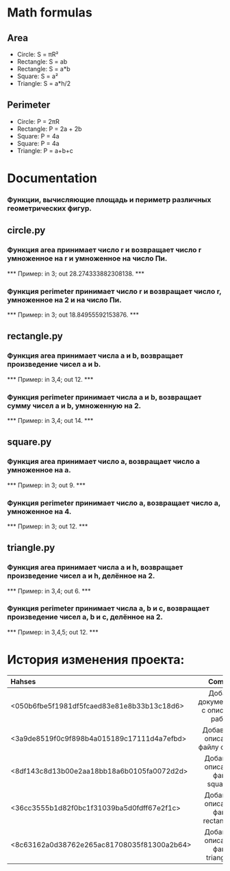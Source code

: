 # Math formulas
## Area
- Circle: S = πR²
- Rectangle: S = ab
- Rectangle: S = a*b
- Square: S = a²
- Triangle: S = a*h/2

## Perimeter
- Circle: P = 2πR
- Rectangle: P = 2a + 2b
- Square: P = 4a
- Square: P = 4a
- Triangle: P = a+b+c

# Documentation
### Функции, вычисляющие площадь и периметр различных геометрических фигур.

## circle.py

### Функция area принимает число r и возвращает число r умноженное на r и умноженное на число Пи.

*** Пример: in 3; out 28.274333882308138. ***

### Функция perimeter принимает число r и возвращает число r, умноженное на 2 и на число Пи.

*** Пример: in 3; out 18.84955592153876. ***


## rectangle.py

### Функция area принимает числа a и b, возвращает произведение чисел a и b.

*** Пример: in 3,4; out 12. ***

### Функция perimeter принимает числа a и b, возвращает сумму чисел a и b, умноженную на 2.

*** Пример: in 3,4; out 14. ***


## square.py

### Функция area принимает число a, возвращает число a умноженное на a.

*** Пример: in 3; out 9. ***

### Функция perimeter принимает число a, возвращает число a, умноженное на 4.

*** Пример: in 3; out 12. ***


## triangle.py

### Функция area принимает  числa a и h, возвращает произведение чисел a и h, делённое на 2.

*** Пример: in 3,4; out 6. ***

### Функция perimeter принимает числа a, b и с, возвращает произведение чисел a, b и с, делённое на 2.

*** Пример: in 3,4,5; out 12. ***

# История изменения проекта:
|Hahses      |Commits                                  |
|:-         |:---------:                              |
|<050b6fbe5f1981df5fcaed83e81e8b33b13c18d6>|Добавил документацию с описанием работы|
|<3a9de8519f0c9f898b4a015189c17111d4a7efbd>|Добавленно описание к файлу circle.py|
|<8df143c8d13b00e2aa18bb18a6b0105fa0072d2d>|Добавлено описание к файлу square.py|
|<36cc3555b1d82f0bc1f31039ba5d0fdff67e2f1c>|Добавлено описание к файлу rectangle.py|
|<8c63162a0d38762e265ac81708035f81300a2b64>|Добавлено описание к файлу triangle.py|

